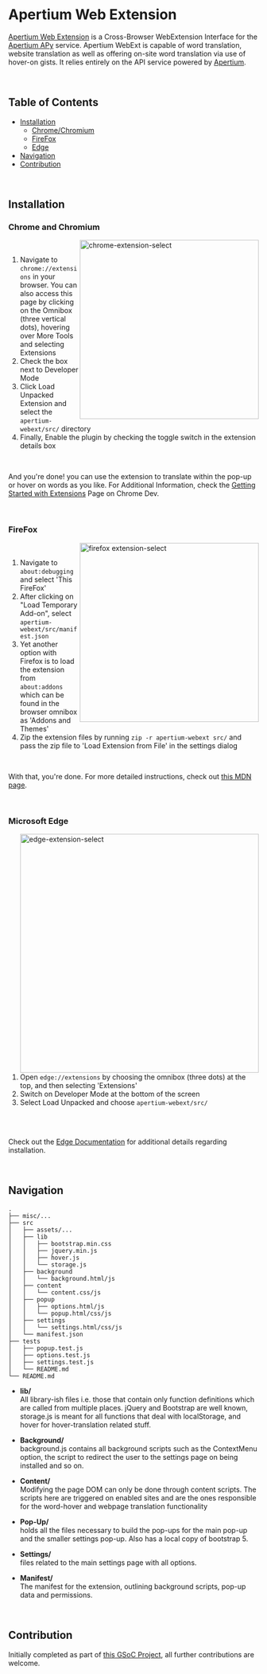 # Apertium Web Extension

[Apertium Web Extension](https://wiki.apertium.org/wiki/Apertium-Web-Extension) is a Cross-Browser WebExtension Interface for the [Apertium APy](https://github.com/apertium/apertium-apy) service. Apertium WebExt is capable of word translation, website translation as well as offering on-site word translation via use of hover-on gists. It relies entirely on the API service powered by [Apertium](https://apertium.org/).

<br>

## Table of Contents

- [Installation](#installation)
  - [Chrome/Chromium](#chrome-and-chromium)
  - [FireFox](#firefox)
  - [Edge](#microsoft-edge)
- [Navigation](#navigation)
- [Contribution](#contribution)

<br>

## Installation

### Chrome and Chromium

<img align="right" width="360" src="https://github.com/apertium/apertium-webext/blob/main/misc/chrome-extension-select.png" alt="chrome-extension-select">

<br>

1. Navigate to `chrome://extensions` in your browser. You can also access this page by clicking on the Omnibox (three vertical dots), hovering over More Tools and selecting Extensions
2. Check the box next to Developer Mode
3. Click Load Unpacked Extension and select the `apertium-webext/src/` directory
4. Finally, Enable the plugin by checking the toggle switch in the extension details box

<br>

And you're done! you can use the extension to translate within the pop-up or hover on words as you like. For Additional Information, check the [Getting Started with Extensions](https://developer.chrome.com/docs/extensions/mv3/getstarted/) Page on Chrome Dev.

<br>

### FireFox

<img align="right" width="360" src="https://github.com/apertium/apertium-webext/blob/main/misc/firefox-extension-select.png" alt="firefox extension-select">

<br>

1. Navigate to `about:debugging` and select 'This FireFox'
2. After clicking on "Load Temporary Add-on", select `apertium-webext/src/manifest.json`
3. Yet another option with Firefox is to load the extension from `about:addons` which can be found in the browser omnibox as 'Addons and Themes'
4. Zip the extension files by running `zip -r apertium-webext src/` and pass the zip file to 'Load Extension from File' in the settings dialog

<br>

With that, you're done. For more detailed instructions, check out [this MDN page](https://developer.mozilla.org/en-US/docs/Mozilla/Add-ons/WebExtensions/Your_first_WebExtension#installing).

<br>

### Microsoft Edge

<img align="right" width="480" src="https://github.com/apertium/apertium-webext/blob/main/misc/edge-extension-select.png" alt="edge-extension-select">

<br>

1. Open `edge://extensions` by choosing the omnibox (three dots) at the top, and then selecting 'Extensions'
2. Switch on Developer Mode at the bottom of the screen
3. Select Load Unpacked and choose `apertium-webext/src/`

<br>
<br>

Check out the [Edge Documentation](https://docs.microsoft.com/en-us/microsoft-edge/extensions-chromium/getting-started/extension-sideloading) for additional details regarding installation.

<br>

## Navigation
```
.
├── misc/...
├── src
│   ├── assets/...
│   ├── lib
│   │   ├── bootstrap.min.css
│   │   ├── jquery.min.js
│   │   ├── hover.js
│   │   └── storage.js
│   ├── background
│   │   └── background.html/js
│   ├── content
│   │   └── content.css/js
│   ├── popup
│   │   ├── options.html/js
│   │   └── popup.html/css/js
│   ├── settings
│   │   └── settings.html/css/js
│   └── manifest.json
├── tests
│   ├── popup.test.js
│   ├── options.test.js
│   ├── settings.test.js
│   └── README.md
└── README.md
```

- **lib/**    
All library-ish files i.e. those that contain only function definitions which are called from multiple places. jQuery and Bootstrap are well known, storage.js is meant for all functions that deal with localStorage, and hover for hover-translation related stuff.


- **Background/**   
background.js contains all background scripts such as the ContextMenu option, the script to redirect the user to the settings page on being installed and so on. 


- **Content/**    
Modifying the page DOM can only be done through content scripts. The scripts here are triggered on enabled sites and are the ones responsible for the word-hover and webpage translation functionality


- **Pop-Up/**   
holds all the files necessary to build the pop-ups for the main pop-up and the smaller settings pop-up. Also has a local copy of bootstrap 5.


- **Settings/**   
files related to the main settings page with all options.


- **Manifest/**   
The manifest for the extension, outlining background scripts, pop-up data and permissions.

<br>

## Contribution

Initially completed as part of [this GSoC Project](https://summerofcode.withgoogle.com/projects/#4924808795521024), all further contributions are welcome.